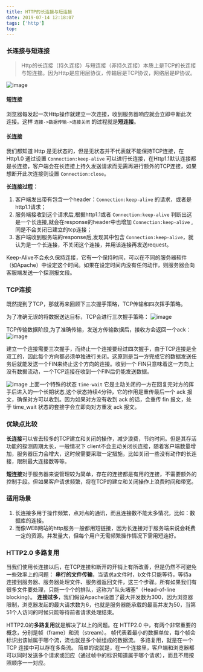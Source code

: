 ```yaml
---
title: HTTP的长连接与短连接
date: 2019-07-14 12:18:07
tags: ['http']
top: 
---
```

### 长连接与短连接
>Http的长连接（持久连接）与短连接（非持久连接）本质上是TCP的长连接与短连接。因为Http是应用层协议，传输层是TCP协议，网络层是IP协议。

![image](http://wx2.sinaimg.cn/large/a73bc6a1ly1g4zr82f57bj20q40ivabo.jpg)

#### 短连接
浏览器每发起一次Http操作就建立一次连接，收到服务器响应就会立即中断此次连接。这样 `连接->数据传输->连接关闭` 的过程就是**短连接**。

#### 长连接
我们都知道 Http 是无状态的，但是无状态并不代表就不能保持TCP连接，在  Http1.0 通过设置 `Connection:keep-alive` 可以进行长连接，在Http1.1默认连接都是长连接，客户端会在长连接上持久发送请求而无需再进行额外的TCP连接，如果想断开此次连接则设置 `Connection:close`。

**长连接过程：**

1. 客户端发出带有包含一个header：`Connection:keep-alive` 的请求，或者是http1.1请求；
2. 服务端接收到这个请求后,根据http1.1或者 `Connection:keep-alive` 判断出这是一个长连接,就会在response的header中也增加 `Connection:keep-alive` ,同是不会关闭已建立的tcp连接；
3. 客户端收到服务端的response后,发现其中包含 `Connection:keep-alive`，就认为是一个长连接，不关闭这个连接，并用该连接再发送request。

Keep-Alive不会永久保持连接，它有一个保持时间，可以在不同的服务器软件（如Apache）中设定这个时间。如果在设定时间内没有任何动作，则服务器会向客服端发送一个探测报文段。

### TCP连接
既然提到了TCP，那就再来回顾下三次握手策略，TCP传输和四次挥手策略。

为了准确无误的将数据送达目标，TCP会进行三次握手策略：
![image](http://wx3.sinaimg.cn/large/a73bc6a1ly1g4zorlpeylj20gr0bpgmf.jpg)

TCP传输数据阶段,为了准确传输，发送方传输数据后，接收方会返回一个ack：
![image](http://wx4.sinaimg.cn/large/a73bc6a1ly1g4zorm62w3j20gk0b6dh1.jpg)

建立一个连接需要三次握手，而终止一个连接要经过四次握手，由于TCP连接是全双工的，因此每个方向都必须单独进行关闭。这原则是当一方完成它的数据发送任务后就能发送一个FIN来终止这个方向的连接。收到一个 FIN只意味着这一方向上没有数据流动，一个TCP连接在收到一个FIN后仍能发送数据。

![image](http://wx1.sinaimg.cn/large/a73bc6a1ly1g4zorn86aij20gq0dm402.jpg)
上面一个特殊的状态 `time-wait` 它是主动关闭的一方在回复完对方的挥手后进入的一个长期状态,这个状态持续4分钟，它的作用是重传最后一个 ack 报文，确保对方可以收到。因为如果对方没有收到 ack 的话，会重传 fin 报文，处于 time_wait 状态的套接字会立即向对方重发 ack 报文。

### 优缺点比较
**长连接**可以省去较多的TCP建立和关闭的操作，减少浪费，节约时间。但是其存活功能的探测周期太长，一般情况下 client不会主动关闭长连接，随着客户端数量增加，服务器压力会增大，这时候需要采取一定措施，比如关闭一些没有动作的长连接，限制最大连接数等等。

**短连接**对于服务器来说管理较为简单，存在的连接都是有用的连接，不需要额外的控制手段。但如果客户请求频繁，将在TCP的建立和关闭操作上浪费时间和带宽。

### 适用场景

1. 长连接多用于操作频繁，点对点的通讯，而且连接数不能太多情况，比如：数据库的连接。
2. 而像WEB网站的http服务一般都用短链接，因为长连接对于服务端来说会耗费一定的资源。并发量大，但每个用户无需频繁操作情况下需用短连好。


### HTTP2.0 多路复用
当我们使用长连接以后，在TCP连接和断开的开销上有所改善，但是仍然不可避免一些效率上的问题：
**串行的文件传输**，当请求a文件时，b文件只能等待，等待a连接到服务器、服务器处理文件、服务器返回文件，这三个步骤。所有如果我们有很多文件要处理，只能一个个的排队，这称为"队头堵塞"（Head-of-line blocking）。
**连接过多**，我们假设Apache设置了最大并发数为300，因为浏览器限制，浏览器发起的最大请求数为6，也就是服务器能承载的最高并发为50，当第51个人访问的时候只能等待前者请求处理结束。

HTTP2.0的**多路复用**就是解决了以上的问题。在 HTTP2.0 中，有两个非常重要的概念，分别是帧（frame）和流（stream）。 帧代表着最小的数据单位，每个帧会标识出该帧属于哪个流，流也就是多个帧组成的数据流。 多路复用，就是在一个 TCP 连接中可以存在多条流。 简单的说就是，在一个连接里，客户端和浏览器都可以同时发送多个请求或回应（通过帧中的标识知道属于哪个请求），而且不用按照顺序一一对应。




